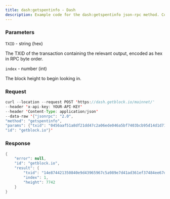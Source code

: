 ```yaml
---
title: dash:getspentinfo - Dash
description: Example code for the dash:getspentinfo json-rpc method. Сomplete guide on how to use dash:getspentinfo json-rpc in GetBlock.io Web3 documentation.
---
```


### Parameters


`TXID` - string (hex)

The TXID of the transaction containing the relevant output, encoded as
hex in RPC byte order.

`index` - number (int)

The block height to begin looking in.

### Request

``` java
curl --location --request POST 'https://dash.getblock.io/mainnet/' 
--header 'x-api-key: YOUR-API-KEY' 
--header 'Content-Type: application/json' 
--data-raw '{"jsonrpc": "2.0",
"method": "getspentinfo",
"params": {"txid": "0456aaf51a8df21dd47c2a06ede046a5bf7403bcb95d14d1d71b178c189fb933", "index": 0},
"id": "getblock.io"}'
```

###  Response

``` java
{
    "error": null,
    "id": "getblock.io",
    "result": {
        "txid": "14e874421350840e9d43965967c5a989e7d41ad361ef37484ee67d01d433ecfa",
        "index": 1,
        "height": 7742
    }
}
```

